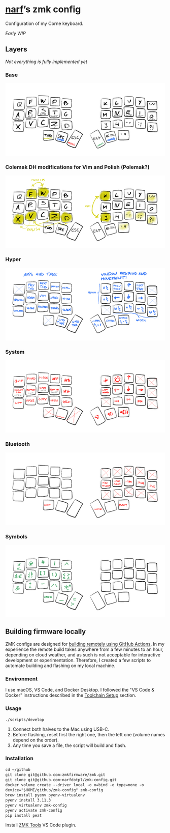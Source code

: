 # [narf][]’s zmk config

Configuration of my Corne keyboard.

_Early WIP_


## Layers

_Not everything is fully implemented yet_


### Base

![](images/layers/base.png)


### Colemak DH modifications for Vim and Polish (Polemak?)

![](images/layers/colemak-mods.png)


### Hyper

![](images/layers/hyper.png)


### System

![](images/layers/system.png)


### Bluetooth

![](images/layers/bluetooth.png)


### Symbols

![](images/layers/symbols.png)


## Building firmware locally

ZMK configs are designed for [building remotely using GitHub Actions][User Setup]. In my experience the remote build takes anywhere from a few minutes to an hour, depending on cloud weather, and as such is not acceptable for interactive development or experimentation. Therefore, I created a few scripts to automate building and flashing on my local machine.


### Environment

I use macOS, VS Code, and Docker Desktop. I followed the "VS Code & Docker" instructions described in the [Toolchain Setup][] section.


### Usage

```
./scripts/develop
```

1. Connect both halves to the Mac using USB-C.
2. Before flashing, reset first the right one, then the left one (volume names depend on the order).
3. Any time you save a file, the script will build and flash.


### Installation

```
cd ~/github
git clone git@github.com:zmkfirmware/zmk.git
git clone git@github.com:narfdotpl/zmk-config.git
docker volume create --driver local -o o=bind -o type=none -o device="$HOME/github/zmk-config" zmk-config
brew install pyenv pyenv-virtualenv
pyenv install 3.11.3
pyenv virtualenv zmk-config
pyenv activate zmk-config
pip install peat
```

Install [ZMK Tools][] VS Code plugin.

  [narf]: http://narf.pl
  [User Setup]: https://zmk.dev/docs/user-setup
  [Toolchain Setup]: https://zmk.dev/docs/development/setup
  [ZMK Tools]: https://marketplace.visualstudio.com/items?itemName=spadin.zmk-tools
